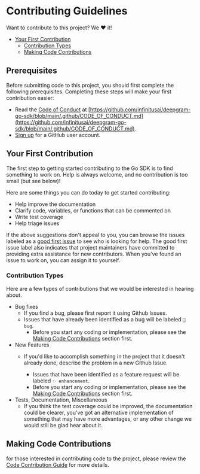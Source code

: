 # Contributing Guidelines

Want to contribute to this project? We ❤️ it!

- [Your First Contribution](#your-first-contribution)
  - [Contribution Types](#contribution-types)
  - [Making Code Contributions](#making-code-contributions)

## Prerequisites

Before submitting code to this project, you should first complete the following prerequisites. Completing these steps will make your first contribution easier:

- Read the [Code of Conduct](https://github.com/infinitusai/deepgram-go-sdk/blob/main/.github/CODE_OF_CONDUCT.md) at [https://github.com/infinitusai/deepgram-go-sdk/blob/main/.github/CODE_OF_CONDUCT.md](https://github.com/infinitusai/deepgram-go-sdk/blob/main/.github/CODE_OF_CONDUCT.md).
- [Sign up](http://github.com/signup) for a GitHub user account.

## Your First Contribution

The first step to getting started contributing to the Go SDK is to find something to work on. Help is always welcome, and no contribution is too small (but see below)!


Here are some things you can do today to get started contributing:

- Help improve the documentation
- Clarify code, variables, or functions that can be commented on
- Write test coverage
- Help triage issues

If the above suggestions don't appeal to you, you can browse the issues labeled as a [good first issue](https://github.com/infinitusai/deepgram-go-sdk/issues?q=is%3Aopen+is%3Aissue+label%3A%22good+first+issue%22) to see who is looking for help. The good first issue label also indicates that project maintainers have committed to providing extra assistance for new contributors. When you've found an issue to work on, you can assign it to yourself.

### Contribution Types

Here are a few types of contributions that we would be interested in hearing about.

- Bug fixes
  - If you find a bug, please first report it using Github Issues.
  - Issues that have already been identified as a bug will be labeled `🐛 bug`.
    - Before you start any coding or implementation, please see the [Making Code Contributions](#making-code-contributions) section first.
- New Features
  - If you'd like to accomplish something in the project that it doesn't already done, describe the problem in a new Github Issue.

    - Issues that have been identified as a feature request will be labeled `✨ enhancement`.
    - Before you start any coding or implementation, please see the [Making Code Contributions](#making-code-contributions) section first.
- Tests, Documentation, Miscellaneous
  - If you think the test coverage could be improved, the documentation could be clearer, you've got an alternative
    implementation of something that may have more advantages, or any other change we would still be glad hear about
    it.

## Making Code Contributions

for those interested in contributing code to the project, please review the [Code Contribution Guide](https://github.com/infinitusai/deepgram-go-sdk/blob/main/.github/CODE_CONTRIBUTIONS_GUIDE.md) for more details.
